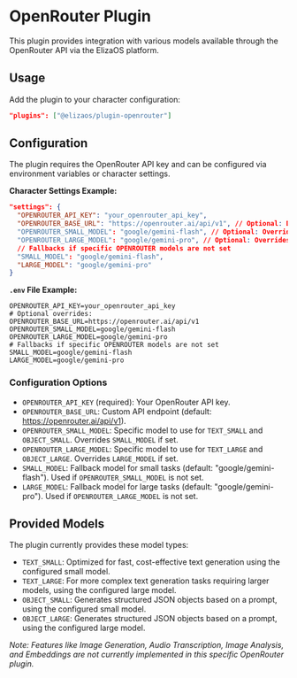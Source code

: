 # OpenRouter Plugin

This plugin provides integration with various models available through the OpenRouter API via the ElizaOS platform.

## Usage

Add the plugin to your character configuration:

```json
"plugins": ["@elizaos/plugin-openrouter"]
```

## Configuration

The plugin requires the OpenRouter API key and can be configured via environment variables or character settings.

**Character Settings Example:**

```json
"settings": {
  "OPENROUTER_API_KEY": "your_openrouter_api_key",
  "OPENROUTER_BASE_URL": "https://openrouter.ai/api/v1", // Optional: Default is OpenRouter endpoint
  "OPENROUTER_SMALL_MODEL": "google/gemini-flash", // Optional: Overrides default small model
  "OPENROUTER_LARGE_MODEL": "google/gemini-pro", // Optional: Overrides default large model
  // Fallbacks if specific OPENROUTER models are not set
  "SMALL_MODEL": "google/gemini-flash",
  "LARGE_MODEL": "google/gemini-pro"
}
```

**`.env` File Example:**

```
OPENROUTER_API_KEY=your_openrouter_api_key
# Optional overrides:
OPENROUTER_BASE_URL=https://openrouter.ai/api/v1
OPENROUTER_SMALL_MODEL=google/gemini-flash
OPENROUTER_LARGE_MODEL=google/gemini-pro
# Fallbacks if specific OPENROUTER models are not set
SMALL_MODEL=google/gemini-flash
LARGE_MODEL=google/gemini-pro
```

### Configuration Options

- `OPENROUTER_API_KEY` (required): Your OpenRouter API key.
- `OPENROUTER_BASE_URL`: Custom API endpoint (default: https://openrouter.ai/api/v1).
- `OPENROUTER_SMALL_MODEL`: Specific model to use for `TEXT_SMALL` and `OBJECT_SMALL`. Overrides `SMALL_MODEL` if set.
- `OPENROUTER_LARGE_MODEL`: Specific model to use for `TEXT_LARGE` and `OBJECT_LARGE`. Overrides `LARGE_MODEL` if set.
- `SMALL_MODEL`: Fallback model for small tasks (default: "google/gemini-flash"). Used if `OPENROUTER_SMALL_MODEL` is not set.
- `LARGE_MODEL`: Fallback model for large tasks (default: "google/gemini-pro"). Used if `OPENROUTER_LARGE_MODEL` is not set.

## Provided Models

The plugin currently provides these model types:

- `TEXT_SMALL`: Optimized for fast, cost-effective text generation using the configured small model.
- `TEXT_LARGE`: For more complex text generation tasks requiring larger models, using the configured large model.
- `OBJECT_SMALL`: Generates structured JSON objects based on a prompt, using the configured small model.
- `OBJECT_LARGE`: Generates structured JSON objects based on a prompt, using the configured large model.

_Note: Features like Image Generation, Audio Transcription, Image Analysis, and Embeddings are not currently implemented in this specific OpenRouter plugin._
